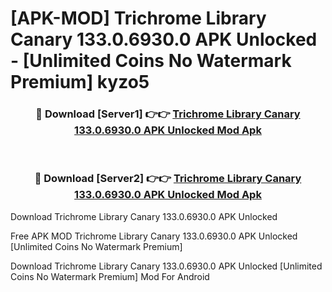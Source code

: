 # [APK-MOD] Trichrome Library Canary 133.0.6930.0 APK Unlocked - [Unlimited Coins No Watermark Premium] kyzo5



<div align="center">
<h3>🔴 Download [Server1] 👉👉 <a href="https://momento.my/?title=Trichrome_Library_Canary_133.0.6930.0_APK_Unlocked">Trichrome Library Canary 133.0.6930.0 APK Unlocked Mod Apk</a></h3><br>

<h3>🔴 Download [Server2] 👉👉 <a href="https://momento.my/?title=Trichrome_Library_Canary_133.0.6930.0_APK_Unlocked">Trichrome Library Canary 133.0.6930.0 APK Unlocked Mod Apk</a></h3>
</div>



Download Trichrome Library Canary 133.0.6930.0 APK Unlocked 

Free APK MOD Trichrome Library Canary 133.0.6930.0 APK Unlocked [Unlimited Coins No Watermark Premium]

Download Trichrome Library Canary 133.0.6930.0 APK Unlocked [Unlimited Coins No Watermark Premium] Mod For Android

